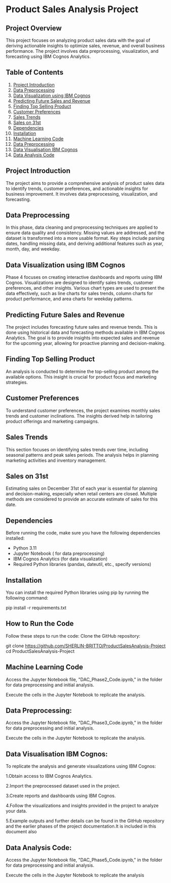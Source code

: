 # Product Sales Analysis Project

## Project Overview

This project focuses on analyzing product sales data with the goal of deriving actionable insights to optimize sales, revenue, and overall business performance. The project involves data preprocessing, visualization, and forecasting using IBM Cognos Analytics.

## Table of Contents

1. [Project Introduction](#project-introduction)
2. [Data Preprocessing](#data-preprocessing)
3. [Data Visualization using IBM Cognos](#data-visualization-using-ibm-cognos)
4. [Predicting Future Sales and Revenue](#predicting-future-sales-and-revenue)
5. [Finding Top Selling Product](#finding-top-selling-product)
6. [Customer Preferences](#customer-preferences)
7. [Sales Trends](#sales-trends)
8. [Sales on 31st](#sales-on-31st)
9. [Dependencies](#dependencies)
10. [Installation](#installation)
11. [Machine Learning Code](#machine-learning-code)
12.  [Data Preprocessing](data-preprocessing)
13.  [Data Visualisation IBM Cognos](data-visualisation-ibm-cognos)
14.  [Data Analysis Code](data-analysis-code)
   
## Project Introduction

The project aims to provide a comprehensive analysis of product sales data to identify trends, customer preferences, and actionable insights for business improvement. It involves data preprocessing, visualization, and forecasting.

## Data Preprocessing

In this phase, data cleaning and preprocessing techniques are applied to ensure data quality and consistency. Missing values are addressed, and the dataset is transformed into a more usable format. Key steps include parsing dates, handling missing data, and deriving additional features such as year, month, day, and weekday.

## Data Visualization using IBM Cognos

Phase 4 focuses on creating interactive dashboards and reports using IBM Cognos. Visualizations are designed to identify sales trends, customer preferences, and other insights. Various chart types are used to present the data effectively, such as line charts for sales trends, column charts for product performance, and area charts for weekday patterns.

## Predicting Future Sales and Revenue

The project includes forecasting future sales and revenue trends. This is done using historical data and forecasting methods available in IBM Cognos Analytics. The goal is to provide insights into expected sales and revenue for the upcoming year, allowing for proactive planning and decision-making.

## Finding Top Selling Product

An analysis is conducted to determine the top-selling product among the available options. This insight is crucial for product focus and marketing strategies.

## Customer Preferences

To understand customer preferences, the project examines monthly sales trends and customer inclinations. The insights derived help in tailoring product offerings and marketing campaigns.

## Sales Trends

This section focuses on identifying sales trends over time, including seasonal patterns and peak sales periods. The analysis helps in planning marketing activities and inventory management.

## Sales on 31st

Estimating sales on December 31st of each year is essential for planning and decision-making, especially when retail centers are closed. Multiple methods are considered to provide an accurate estimate of sales for this date.


## Dependencies

Before running the code, make sure you have the following dependencies installed:

- Python 3.11
- Jupyter Notebook ( for data preprocessing)
- IBM Cognos Analytics (for data visualization)
- Required Python libraries (pandas, dateutil, etc., specify versions)

## Installation

You can install the required Python libraries using pip by running the following command:

pip install -r requirements.txt




## How to Run the Code
Follow these steps to run the code:
Clone the GitHub repository:

git clone https://github.com/SHERLIN-BRITTO/ProductSalesAnalysis-Project 
cd ProductSalesAnalysis-Project
## Machine Learning Code
Access the Jupyter Notebook file, "DAC_Phase2_Code.ipynb," in the folder for data preprocessing and initial analysis.

Execute the cells in the Jupyter Notebook to replicate the analysis.


## Data Preprocessing:

Access the Jupyter Notebook file, "DAC_Phase3_Code.ipynb," in the folder for data preprocessing and initial analysis.

Execute the cells in the Jupyter Notebook to replicate the analysis.

## Data Visualisation IBM Cognos:
To replicate the analysis and generate visualizations using IBM Cognos:

1.Obtain access to IBM Cognos Analytics.

2.Import the preprocessed dataset used in the project.

3.Create reports and dashboards using IBM Cognos.

4.Follow the visualizations and insights provided in the project to analyze your data.

5.Example outputs and further details can be found in the GitHub repository and the earlier phases of the project documentation.It is included in this document also

## Data Analysis Code:
Access the Jupyter Notebook file, "DAC_Phase5_Code.ipynb," in the folder for data preprocessing and initial analysis.

Execute the cells in the Jupyter Notebook to replicate the analysis






